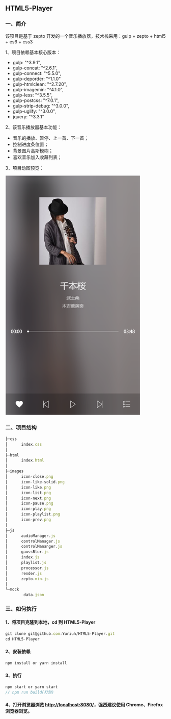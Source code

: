 ## HTML5-Player


### 一、简介
该项目是基于 zepto 开发的一个音乐播放器，技术栈采用：gulp + zepto + html5 + es6 + css3

1、项目依赖基本核心版本：
* gulp: "^3.9.1",
* gulp-concat: "^2.6.1",
* gulp-connect: "^5.5.0",
* gulp-deporder: "^1.1.0"
* gulp-htmlclean: "^2.7.20",
* gulp-imagemin: "^4.1.0",
* gulp-less: "^3.5.5",
* gulp-postcss: "^7.0.1",
* gulp-strip-debug: "^3.0.0",
* gulp-uglify: "^3.0.0",
* jquery: "^3.3.1"

2、该音乐播放器基本功能：
* 音乐的播放、暂停、上一首、下一首；
* 控制进度条位置；
* 背景图片高斯模糊；
* 喜欢音乐加入收藏列表；

3、项目动图预览：

![首页](/pic.png)

### 二、项目结构

```javascript
├─css
│      index.css
│
├─html
│      index.html
│
├─images
│      icon-close.png
│      icon-like-solid.png
│      icon-like.png
│      icon-list.png
│      icon-next.png
│      icon-pause.png
│      icon-play.png
│      icon-playlist.png
│      icon-prev.png
│
├─js
│      audioManager.js
│      controlManager.js
│      controlMananger.js
│      gaussBlur.js
│      index.js
│      playlist.js
│      processor.js
│      render.js
│      zepto.min.js
│
└─mock
        data.json
```
### 三、如何执行

####  1、将项目克隆到本地，cd 到 HTML5-Player
```javascript
git clone git@github.com:Yuriuh/HTML5-Player.git
cd HTML5-Player
```
#### 2、安装依赖
```javascript
npm install or yarn install
```
#### 3、执行
```javascript
npm start or yarn start
// npm run build(打包)
```
#### 4、打开浏览器浏览 [http://localhost:8080/](http://localhost:8080/)，强烈建议使用 Chrome、Firefox 浏览器浏览。

